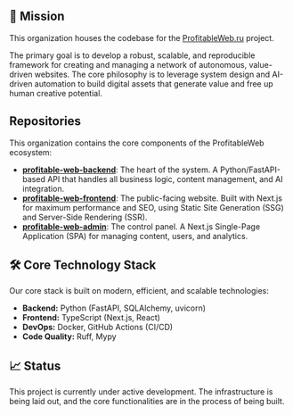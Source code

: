 ## 🎯 Mission

This organization houses the codebase for the [ProfitableWeb.ru](https://profitableweb.ru) project.

The primary goal is to develop a robust, scalable, and reproducible framework for creating and managing a network of autonomous, value-driven websites. The core philosophy is to leverage system design and AI-driven automation to build digital assets that generate value and free up human creative potential.

## Repositories

This organization contains the core components of the ProfitableWeb ecosystem:

*   **[profitable-web-backend](./profitable-web-backend)**: The heart of the system. A Python/FastAPI-based API that handles all business logic, content management, and AI integration.
*   **[profitable-web-frontend](./profitable-web-frontend)**: The public-facing website. Built with Next.js for maximum performance and SEO, using Static Site Generation (SSG) and Server-Side Rendering (SSR).
*   **[profitable-web-admin](./profitable-web-admin)**: The control panel. A Next.js Single-Page Application (SPA) for managing content, users, and analytics.

## 🛠️ Core Technology Stack

Our core stack is built on modern, efficient, and scalable technologies:

*   **Backend:** Python (FastAPI, SQLAlchemy, uvicorn)
*   **Frontend:** TypeScript (Next.js, React)
*   **DevOps:** Docker, GitHub Actions (CI/CD)
*   **Code Quality:** Ruff, Mypy

## 📈 Status

This project is currently under active development. The infrastructure is being laid out, and the core functionalities are in the process of being built.
